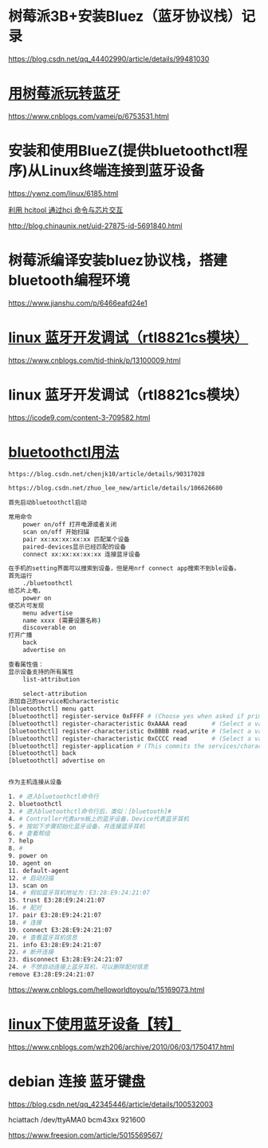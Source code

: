 # 树莓派3B+安装Bluez（蓝牙协议栈）记录 

https://blog.csdn.net/qq_44402990/article/details/99481030



# [用树莓派玩转蓝牙 ](https://www.cnblogs.com/vamei/p/6753531.html)

https://www.cnblogs.com/vamei/p/6753531.html





# 安装和使用BlueZ(提供bluetoothctl程序)从Linux终端连接到蓝牙设备

https://ywnz.com/linux/6185.html





[利用 hcitool 通过hci 命令与芯片交互 ](http://blog.chinaunix.net/uid-27875-id-5691840.html)

http://blog.chinaunix.net/uid-27875-id-5691840.html

# 树莓派编译安装bluez协议栈，搭建bluetooth编程环境

https://www.jianshu.com/p/6466eafd24e1



# [linux 蓝牙开发调试（rtl8821cs模块）](https://www.cnblogs.com/tid-think/p/13100009.html)

https://www.cnblogs.com/tid-think/p/13100009.html





# linux 蓝牙开发调试（rtl8821cs模块）

https://icode9.com/content-3-709582.html



#                  [     bluetoothctl用法         ](https://www.cnblogs.com/helloworldtoyou/p/15169073.html)             

```bash
https://blog.csdn.net/chenjk10/article/details/90317028

https://blog.csdn.net/zhuo_lee_new/article/details/106626680

首先启动bluetoothctl启动

常用命令
	power on/off 打开电源或者关闭
	scan on/off 开始扫描
	pair xx:xx:xx:xx:xx 匹配某个设备
	paired-devices显示已经匹配的设备
	connect xx:xx:xx:xx:xx 连接蓝牙设备

在手机的setting界面可以搜索到设备，但是用nrf connect app搜索不到ble设备。
首先运行
	./bluetoothctl
给芯片上电， 
	power on
使芯片可发现 
	menu advertise
	name xxxx (需要设置名称)
	discoverable on
打开广播 
	back
	advertise on

查看属性值：
显示设备支持的所有属性
	list-attribution 
	
	select-attribution
添加自己的service和characteristic
[bluetoothctl] menu gatt
[bluetoothctl] register-service 0xFFFF # (Choose yes when asked if primary service)
[bluetoothctl] register-characteristic 0xAAAA read       # (Select a value of 1 when prompted)# 输入的值是初始值，每次读取，会加一
[bluetoothctl] register-characteristic 0xBBBB read,write # (Select a value of 0 when prompted)
[bluetoothctl] register-characteristic 0xCCCC read       # (Select a value of 2 when prompted)
[bluetoothctl] register-application # (This commits the services/characteristics and registers the profile)
[bluetoothctl] back
[bluetoothctl] advertise on 


作为主机连接从设备

1. # 进入bluetoothctl命令行
2. bluetoothctl
3. # 进入bluetoothctl命令行后，类似：[bluetooth]#
4. # Controller代表arm板上的蓝牙设备，Device代表蓝牙耳机
5. # 按如下步骤初始化蓝牙设备，并连接蓝牙耳机
6. # 查看帮组
7. help
8. # 
9. power on
10. agent on
11. default-agent 
12. # 启动扫描
13. scan on 
14. # 假如蓝牙耳机地址为：E3:28:E9:24:21:07
15. trust E3:28:E9:24:21:07
16. # 配对
17. pair E3:28:E9:24:21:07
18. # 连接
19. connect E3:28:E9:24:21:07
20. # 查看蓝牙耳机信息
21. info E3:28:E9:24:21:07
22. # 断开连接
23. disconnect E3:28:E9:24:21:07
24. # 不想自动连接上蓝牙耳机，可以删除配对信息
remove E3:28:E9:24:21:07
```

https://www.cnblogs.com/helloworldtoyou/p/15169073.html





# [linux下使用蓝牙设备【转】](https://www.cnblogs.com/wzh206/archive/2010/06/03/1750417.html)

https://www.cnblogs.com/wzh206/archive/2010/06/03/1750417.html







# debian 连接 蓝牙键盘

https://blog.csdn.net/qq_42345446/article/details/100532003


hciattach /dev/ttyAMA0 bcm43xx 921600

https://www.freesion.com/article/5015569567/